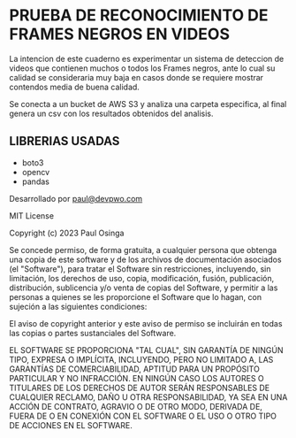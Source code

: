 # PRUEBA DE RECONOCIMIENTO DE FRAMES NEGROS EN VIDEOS

La intencion de este cuaderno es experimentar un sistema de deteccion de videos que contienen muchos o todos los Frames negros, ante lo cual su calidad se consideraria muy baja en casos donde se requiere mostrar contendos media de buena calidad.

Se conecta a un bucket de AWS S3 y analiza una carpeta especifica, al final genera un csv con los resultados obtenidos del analisis.


## LIBRERIAS USADAS
- boto3
- opencv
- pandas

Desarrollado por paul@devpwo.com

MIT License

Copyright (c) 2023 Paul Osinga

Se concede permiso, de forma gratuita, a cualquier persona que obtenga una copia de este software y de los archivos de documentación asociados (el "Software"), para tratar el Software sin restricciones, incluyendo, sin limitación, los derechos de uso, copia, modificación, fusión, publicación, distribución, sublicencia y/o venta de copias del Software, y permitir a las personas a quienes se les proporcione el Software que lo hagan, con sujeción a las siguientes condiciones:

El aviso de copyright anterior y este aviso de permiso se incluirán en todas las copias o partes sustanciales del Software.

EL SOFTWARE SE PROPORCIONA "TAL CUAL", SIN GARANTÍA DE NINGÚN TIPO, EXPRESA O IMPLÍCITA, INCLUYENDO, PERO NO LIMITADO A, LAS GARANTÍAS DE COMERCIABILIDAD, APTITUD PARA UN PROPÓSITO PARTICULAR Y NO INFRACCIÓN. EN NINGÚN CASO LOS AUTORES O TITULARES DE LOS DERECHOS DE AUTOR SERÁN RESPONSABLES DE CUALQUIER RECLAMO, DAÑO U OTRA RESPONSABILIDAD, YA SEA EN UNA ACCIÓN DE CONTRATO, AGRAVIO O DE OTRO MODO, DERIVADA DE, FUERA DE O EN CONEXIÓN CON EL SOFTWARE O EL USO O OTRO TIPO DE ACCIONES EN EL SOFTWARE.



